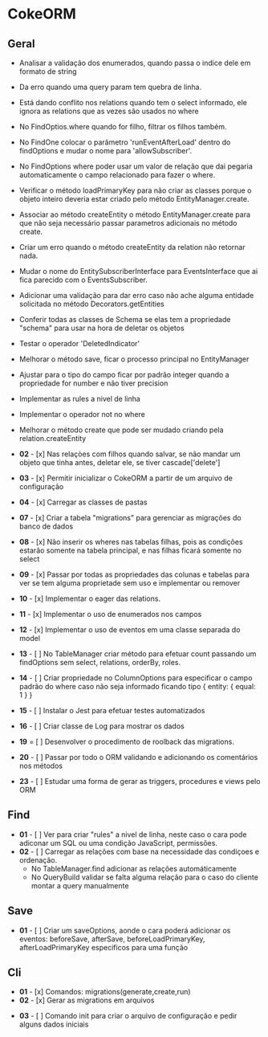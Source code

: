 # CokeORM

## Geral

* Analisar a validação dos enumerados, quando passa o indice dele em formato de string
* Da erro quando uma query param tem quebra de linha.
* Está dando conflito nos relations quando tem o select informado, ele ignora as relations que as vezes são usados no where
* No FindOptios.where quando for filho, filtrar os filhos também.
* No FindOne colocar o parâmetro 'runEventAfterLoad' dentro do findOptions e mudar o nome para 'allowSubscriber'.
* No FindOptions where poder usar um valor de relação que dai pegaria automaticamente o campo relacionado para fazer o where.
* Verificar o método loadPrimaryKey para não criar as classes porque o objeto inteiro deveria estar criado pelo método EntityManager.create.
* Associar ao método createEntity o método EntityManager.create para que não seja necessário passar parametros adicionais no método create.
* Criar um erro quando o método createEntity da relation não retornar nada.
* Mudar o nome do EntitySubscriberInterface para EventsInterface que ai fica parecido com o EventsSubscriber.
* Adicionar uma validação para dar erro caso não ache alguma entidade solicitada no método Decorators.getEntities
* Conferir todas as classes de Schema se elas tem a propriedade "schema" para usar na hora de deletar os objetos
* Testar o operador 'DeletedIndicator'
* Melhorar o método save, ficar o processo principal no EntityManager
* Ajustar para o tipo do campo ficar por padrão integer quando a propriedade for number e não tiver precision
* Implementar as rules a nivel de linha
* Implementar o operador not no where
* Melhorar o método create que pode ser mudado criando pela relation.createEntity

* **02** - [x] Nas relaçòes com filhos quando salvar, se não mandar um objeto que tinha antes, deletar ele, se tiver cascade['delete']
* **03** - [x] Permitir inicializar o CokeORM a partir de um arquivo de configuração
* **04** - [x] Carregar as classes de pastas
* **07** - [x] Criar a tabela "migrations" para gerenciar as migrações do banco de dados
* **08** - [x] Não inserir os wheres nas tabelas filhas, pois as condições estarão somente na tabela principal, e nas filhas ficará somente no select
* **09** - [x] Passar por todas as propriedades das colunas e tabelas para ver se tem alguma proprietade sem uso e implementar ou remover
* **10** - [x] Implementar o eager das relations.
* **11** - [x] Implementar o uso de enumerados nos campos
* **12** - [x] Implementar o uso de eventos em uma classe separada do model
* **13** - [ ] No TableManager criar método para efetuar count passando um findOptions sem select, relations, orderBy, roles.
* **14** - [ ] Criar propriedade no ColumnOptions para especificar o campo padrão do where caso não seja informado ficando tipo { entity: { equal: 1 } }
* **15** - [ ] Instalar o Jest para efetuar testes automatizados
* **16** - [ ] Criar classe de Log para mostrar os dados
* **19** = [ ] Desenvolver o procedimento de roolback das migrations.
* **20** - [ ] Passar por todo o ORM validando e adicionando os comentários nos métodos
* **23** - [ ] Estudar uma forma de gerar as triggers, procedures e views pelo ORM

## Find

* **01** - [ ] Ver para criar "rules" a nivel de linha, neste caso o cara pode adiconar um SQL ou uma condição JavaScript, permissões.
* **02** - [ ] Carregar as relações com base na necessidade das condiçoes e ordenação.
   - No TableManager.find adicionar as relações automáticamente
   - No QueryBuild validar se falta alguma relação para o caso do cliente montar a query manualmente 

## Save

* **01** - [ ] Criar um saveOptions, aonde o cara poderá adicionar os eventos: beforeSave, afterSave, beforeLoadPrimaryKey, afterLoadPrimaryKey especificos para uma função

## Cli

* **01** - [x] Comandos: migrations(generate,create,run)
* **02** - [x] Gerar as migrations em arquivos
- **03** - [ ] Comando init para criar o arquivo de configuração e pedir alguns dados iniciais
